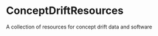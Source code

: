 ConceptDriftResources
=====================

A collection of resources for concept drift data and software
